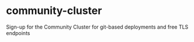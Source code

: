 # community-cluster
Sign-up for the Community Cluster for git-based deployments and free TLS endpoints

